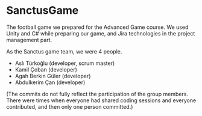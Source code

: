 # SanctusGame

The football game we prepared for the Advanced Game course.
We used Unity and C# while preparing our game, and Jira technologies in the project management part.

As the Sanctus game team, we were 4 people.

* Aslı Türkoğlu (developer, scrum master)
* Kamil Çoban (developer)
* Agah Berkin Güler (developer)
* Abdulkerim Çan (developer)

(The commits do not fully reflect the participation of the group members. 
There were times when everyone had shared coding sessions and everyone contributed, and then only one person committed.)




